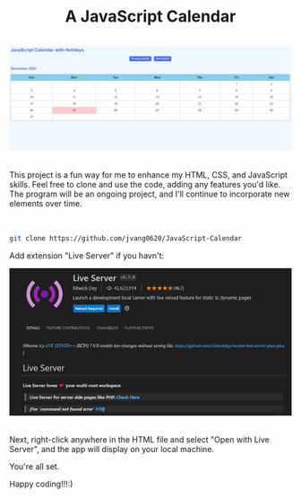 <h1 align="center">A JavaScript Calendar</h1>

<br>

<div align="center">
    <img src="./Static/images/December-2023.PNG" alt="Screenshot of Calendar" width="800">
</div>

<br>

This project is a fun way for me to enhance my HTML, CSS, and JavaScript skills. Feel free to clone and use the code, adding any features you'd like. The program will be an ongoing project, and I'll continue to incorporate new elements over time.

<br>

```bash
git clone https://github.com/jvang0620/JavaScript-Calendar
```

Add extension "Live Server" if you havn't:

<div align="center">
    <img src="./Static/images/Live-Server-Pic.PNG" alt="Screenshot of Live Server Extension" width="600">
</div>

<br>

Next, right-click anywhere in the HTML file and select "Open with Live Server", and the app will display on your local machine.

You're all set.

Happy coding!!!:)
